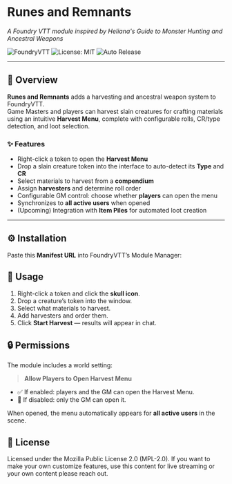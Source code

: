# Runes and Remnants  
*A Foundry VTT module inspired by Heliana's Guide to Monster Hunting and Ancestral Weapons*

![FoundryVTT](https://img.shields.io/badge/FoundryVTT-Compatible-success?style=flat-square)
![License: MIT](https://img.shields.io/badge/License-MIT-green.svg?style=flat-square)
![Auto Release](https://img.shields.io/github/actions/workflow/status/JahsonGA/Runes-and-Remnants/release-on-merge.yml?label=Auto%20Release&style=flat-square)

---

## 📖 Overview
**Runes and Remnants** adds a harvesting and ancestral weapon system to FoundryVTT.  
Game Masters and players can harvest slain creatures for crafting materials using an intuitive **Harvest Menu**, complete with configurable rolls, CR/type detection, and loot selection.

### ✨ Features
- Right-click a token to open the **Harvest Menu**
- Drop a slain creature token into the interface to auto-detect its **Type** and **CR**
- Select materials to harvest from a **compendium**
- Assign **harvesters** and determine roll order
- Configurable GM control: choose whether **players** can open the menu
- Synchronizes to **all active users** when opened
- (Upcoming) Integration with **Item Piles** for automated loot creation

---

## ⚙️ Installation
Paste this **Manifest URL** into FoundryVTT’s Module Manager:


## 🧩 Usage
1. Right-click a token and click the **skull icon**.
2. Drop a creature’s token into the window.
3. Select what materials to harvest.
4. Add harvesters and order them.
5. Click **Start Harvest** — results will appear in chat.

## 🔒 Permissions
The module includes a world setting:
> **Allow Players to Open Harvest Menu**

- ✅ If enabled: players and the GM can open the Harvest Menu.  
- 🚫 If disabled: only the GM can open it.

When opened, the menu automatically appears for **all active users** in the scene.

## 📝 License
Licensed under the Mozilla Public License 2.0 (MPL-2.0).
If you want to make your own customize features, use this content for live streaming or your own content please reach out.